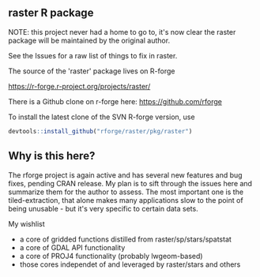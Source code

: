 
## raster R package 

NOTE: this project never had a home to go to, it's now clear the raster package will be maintained by the original author. 

See the Issues for a raw list of things to fix in raster. 


The source of the 'raster' package lives on R-forge

https://r-forge.r-project.org/projects/raster/

There is a Github clone on r-forge here: https://github.com/rforge


To install the latest clone of the SVN R-forge version, use

```R
devtools::install_github("rforge/raster/pkg/raster")
```

## Why is this here?

The rforge project is again active and has several new features and bug fixes, pending CRAN release. My plan is to sift through the issues here and summarize them for the author to assess. The most important one is the tiled-extraction, that alone makes many applications slow to the point of being unusable - but it's very specific to certain data sets. 

My wishlist

- a core of gridded functions distilled from raster/sp/stars/spatstat
- a core of GDAL API functionality
- a core of PROJ4 functionality (probably lwgeom-based)
- those  cores independet of and leveraged by raster/stars and others



